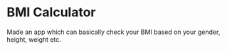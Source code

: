 # BMI Calculator

Made an app which can basically check your BMI based on your gender, height, weight etc.

